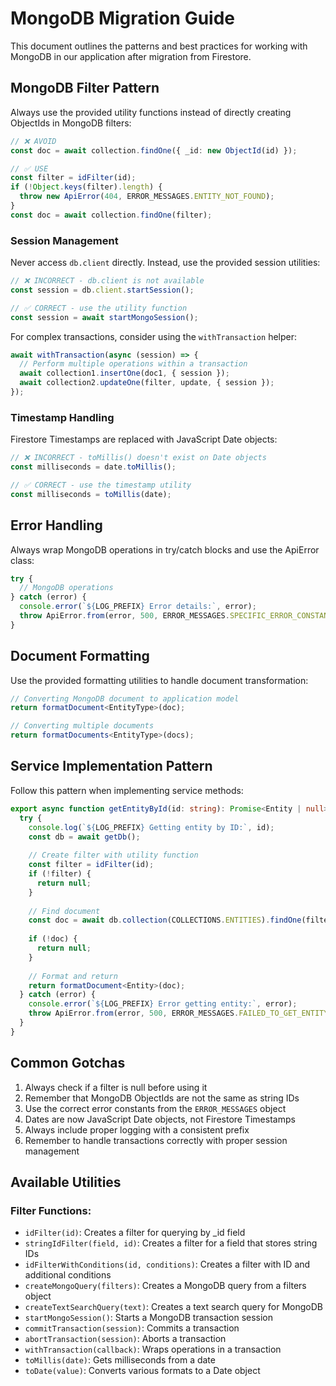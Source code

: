 # MongoDB Migration Guide

This document outlines the patterns and best practices for working with MongoDB in our application after migration from Firestore.

## MongoDB Filter Pattern

Always use the provided utility functions instead of directly creating ObjectIds in MongoDB filters:

```typescript
// ❌ AVOID
const doc = await collection.findOne({ _id: new ObjectId(id) });

// ✅ USE
const filter = idFilter(id);
if (!Object.keys(filter).length) {
  throw new ApiError(404, ERROR_MESSAGES.ENTITY_NOT_FOUND);
}
const doc = await collection.findOne(filter);
```

### Session Management

Never access `db.client` directly. Instead, use the provided session utilities:

```typescript
// ❌ INCORRECT - db.client is not available
const session = db.client.startSession();

// ✅ CORRECT - use the utility function
const session = await startMongoSession();
```

For complex transactions, consider using the `withTransaction` helper:

```typescript
await withTransaction(async (session) => {
  // Perform multiple operations within a transaction
  await collection1.insertOne(doc1, { session });
  await collection2.updateOne(filter, update, { session });
});
```

### Timestamp Handling

Firestore Timestamps are replaced with JavaScript Date objects:

```typescript
// ❌ INCORRECT - toMillis() doesn't exist on Date objects
const milliseconds = date.toMillis();

// ✅ CORRECT - use the timestamp utility
const milliseconds = toMillis(date);
```

## Error Handling

Always wrap MongoDB operations in try/catch blocks and use the ApiError class:

```typescript
try {
  // MongoDB operations
} catch (error) {
  console.error(`${LOG_PREFIX} Error details:`, error);
  throw ApiError.from(error, 500, ERROR_MESSAGES.SPECIFIC_ERROR_CONSTANT);
}
```

## Document Formatting

Use the provided formatting utilities to handle document transformation:

```typescript
// Converting MongoDB document to application model
return formatDocument<EntityType>(doc);

// Converting multiple documents
return formatDocuments<EntityType>(docs);
```

## Service Implementation Pattern

Follow this pattern when implementing service methods:

```typescript
export async function getEntityById(id: string): Promise<Entity | null> {
  try {
    console.log(`${LOG_PREFIX} Getting entity by ID:`, id);
    const db = await getDb();
    
    // Create filter with utility function
    const filter = idFilter(id);
    if (!filter) {
      return null;
    }
    
    // Find document
    const doc = await db.collection(COLLECTIONS.ENTITIES).findOne(filter);
    
    if (!doc) {
      return null;
    }
    
    // Format and return
    return formatDocument<Entity>(doc);
  } catch (error) {
    console.error(`${LOG_PREFIX} Error getting entity:`, error);
    throw ApiError.from(error, 500, ERROR_MESSAGES.FAILED_TO_GET_ENTITY);
  }
}
```

## Common Gotchas

1. Always check if a filter is null before using it
2. Remember that MongoDB ObjectIds are not the same as string IDs
3. Use the correct error constants from the `ERROR_MESSAGES` object
4. Dates are now JavaScript Date objects, not Firestore Timestamps
5. Always include proper logging with a consistent prefix
6. Remember to handle transactions correctly with proper session management

## Available Utilities

### Filter Functions:
- `idFilter(id)`: Creates a filter for querying by _id field
- `stringIdFilter(field, id)`: Creates a filter for a field that stores string IDs
- `idFilterWithConditions(id, conditions)`: Creates a filter with ID and additional conditions
- `createMongoQuery(filters)`: Creates a MongoDB query from a filters object
- `createTextSearchQuery(text)`: Creates a text search query for MongoDB
- `startMongoSession()`: Starts a MongoDB transaction session
- `commitTransaction(session)`: Commits a transaction
- `abortTransaction(session)`: Aborts a transaction
- `withTransaction(callback)`: Wraps operations in a transaction
- `toMillis(date)`: Gets milliseconds from a date
- `toDate(value)`: Converts various formats to a Date object 